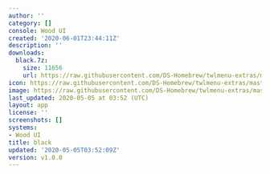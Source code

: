 ```yaml
---
author: ''
category: []
console: Wood UI
created: '2020-06-01T23:44:11Z'
description: ''
downloads:
  black.7z:
    size: 11656
    url: https://raw.githubusercontent.com/DS-Homebrew/twlmenu-extras/master/_nds/TWiLightMenu/akmenu/themes/black.7z
icon: https://raw.githubusercontent.com/DS-Homebrew/twlmenu-extras/master/unistore/icons/ak.png
image: https://raw.githubusercontent.com/DS-Homebrew/twlmenu-extras/master/unistore/icons/ak.png
last_updated: 2020-05-05 at 03:52 (UTC)
layout: app
license: ''
screenshots: []
systems:
- Wood UI
title: black
updated: '2020-05-05T03:52:09Z'
version: v1.0.0
---
```

